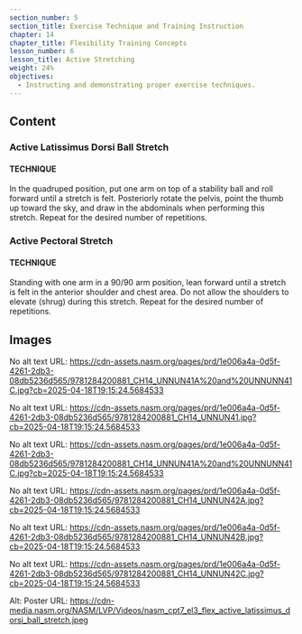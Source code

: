 ```yaml
---
section_number: 5
section_title: Exercise Technique and Training Instruction
chapter: 14
chapter_title: Flexibility Training Concepts
lesson_number: 6
lesson_title: Active Stretching
weight: 24%
objectives:
  - Instructing and demonstrating proper exercise techniques.
---
```


## Content
### Active Latissimus Dorsi Ball Stretch

#### TECHNIQUE

In the quadruped position, put one arm on top of a stability ball and roll forward until a stretch is felt. Posteriorly rotate the pelvis, point the thumb up toward the sky, and draw in the abdominals when performing this stretch. Repeat for the desired number of repetitions.

### Active Pectoral Stretch

#### TECHNIQUE

Standing with one arm in a 90/90 arm position, lean forward until a stretch is felt in the anterior shoulder and chest area. Do not allow the shoulders to elevate (shrug) during this stretch. Repeat for the desired number of repetitions.

## Images

No alt text
URL: https://cdn-assets.nasm.org/pages/prd/1e006a4a-0d5f-4261-2db3-08db5236d565/9781284200881_CH14_UNNUN41A%20and%20UNNUNN41C.jpg?cb=2025-04-18T19:15:24.5684533

No alt text
URL: https://cdn-assets.nasm.org/pages/prd/1e006a4a-0d5f-4261-2db3-08db5236d565/9781284200881_CH14_UNNUN41.jpg?cb=2025-04-18T19:15:24.5684533

No alt text
URL: https://cdn-assets.nasm.org/pages/prd/1e006a4a-0d5f-4261-2db3-08db5236d565/9781284200881_CH14_UNNUN41A%20and%20UNNUNN41C.jpg?cb=2025-04-18T19:15:24.5684533

No alt text
URL: https://cdn-assets.nasm.org/pages/prd/1e006a4a-0d5f-4261-2db3-08db5236d565/9781284200881_CH14_UNNUN42A.jpg?cb=2025-04-18T19:15:24.5684533

No alt text
URL: https://cdn-assets.nasm.org/pages/prd/1e006a4a-0d5f-4261-2db3-08db5236d565/9781284200881_CH14_UNNUN42B.jpg?cb=2025-04-18T19:15:24.5684533

No alt text
URL: https://cdn-assets.nasm.org/pages/prd/1e006a4a-0d5f-4261-2db3-08db5236d565/9781284200881_CH14_UNNUN42C.jpg?cb=2025-04-18T19:15:24.5684533

Alt: Poster
URL: https://cdn-media.nasm.org/NASM/LVP/Videos/nasm_cpt7_el3_flex_active_latissimus_dorsi_ball_stretch.jpeg